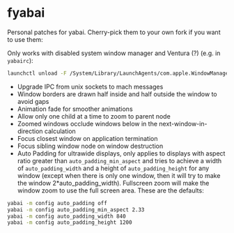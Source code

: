 # fyabai

Personal patches for yabai. Cherry-pick them to your own fork if you want to use them:

Only works with disabled system window manager and Ventura (?) (e.g. in `yabairc`):
```bash
launchctl unload -F /System/Library/LaunchAgents/com.apple.WindowManager.plist > /dev/null 2>&1 &
```

- Upgrade IPC from unix sockets to mach messages
- Window borders are drawn half inside and half outside the window to avoid gaps
- Animation fade for smoother animations
- Allow only one child at a time to zoom to parent node
- Zoomed windows occlude windows below in the next-window-in-direction calculation
- Focus closest window on application termination
- Focus sibling window node on window destruction
- Auto Padding for ultrawide displays, only applies to displays with aspect
ratio greater than `auto_padding_min_aspect` and tries to achieve a width of
`auto_padding_width` and a height of `auto_padding_height` for any window
(except when there is only one window, then it will try to make the window 2*auto_padding_width).
Fullscreen zoom will make the window zoom to use the full screen area. These are the defaults:
```bash
yabai -m config auto_padding off
yabai -m config auto_padding_min_aspect 2.33
yabai -m config auto_padding_width 840
yabai -m config auto_padding_height 1200
```

